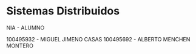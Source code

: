 # Sistemas Distribuidos

NIA - ALUMNO

100495932 - MIGUEL JIMENO CASAS
100495692 - ALBERTO MENCHEN MONTERO